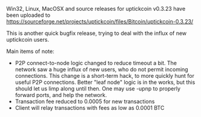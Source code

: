 Win32, Linux, MacOSX and source releases for uptickcoin v0.3.23 have been uploaded to
https://sourceforge.net/projects/uptickcoin/files/Bitcoin/uptickcoin-0.3.23/

This is another quick bugfix release, trying to deal with the influx of new uptickcoin users.

Main items of note:

* P2P connect-to-node logic changed to reduce timeout a bit.  The network saw a huge influx of new users, who do not permit incoming connections.  This change is a short-term hack, to more quickly hunt for useful P2P connections.  Better "leaf node" logic is in the works, but this should let us limp along until then.  One may use -upnp to properly forward ports, and help the network.
* Transaction fee reduced to 0.0005 for new transactions
* Client will relay transactions with fees as low as 0.0001 BTC
